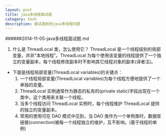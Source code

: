 ```yaml
---
layout: post
title: java多线程面试题
category: tech
description: 面试遇到的java多线程问题
---
```

######2014-11-05-java多线程面试题.md

1. 什么是 ThreadLocal 类，怎么使用它？
    ThreadLocal 是一个线程级别的局部变量，并非“本地线程”。ThreadLocal 为每个使用该变量的线程提供了一个独立的变量副本，每个线程修改副本时不影响其它线程对象的副本(译者注)。

- 下面是线程局部变量(ThreadLocal variables)的关键点：
    1. 一个线程局部变量(ThreadLocal variables)为每个线程方便地提供了一个单独的变量。
    2. ThreadLocal 实例通常作为静态的私有的(private static)字段出现在一个类中，这个类用来关联一个线程。
    3. 当多个线程访问 ThreadLocal 实例时，每个线程维护 ThreadLocal 提供的独立的变量副本。
    4. 常用的使用可在 DAO 模式中见到，当 DAO 类作为一个单例类时，数据库链接(connection)被每一个线程独立的维护，互不影响。(基于线程的单例)